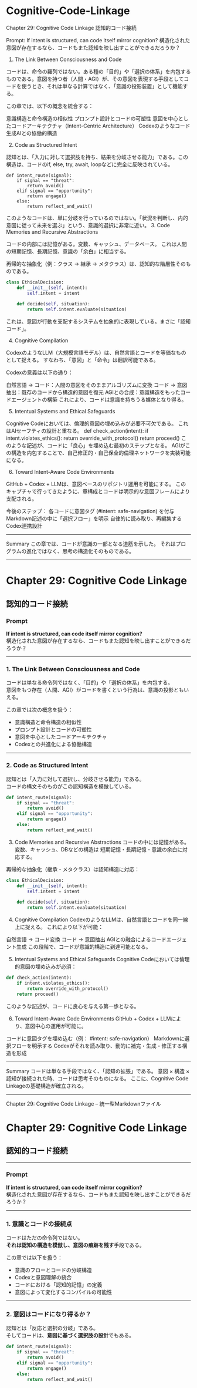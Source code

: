 # Cognitive-Code-Linkage
Chapter 29: Cognitive Code Linkage
認知的コード接続

Prompt:
If intent is structured, can code itself mirror cognition?
構造化された意図が存在するなら、コードもまた認知を映し出すことができるだろうか？

1. The Link Between Consciousness and Code

コードは、命令の羅列ではない。ある種の「目的」や「選択の体系」を内包するものである。意図を持つ者（人間・AGI）が、その意図を表現する手段としてコードを使うとき、それは単なる計算ではなく、「意識の投影装置」として機能する。

この章では、以下の概念を統合する：

意識構造と命令構造の相似性
プロンプト設計とコードの可塑性
意図を中心としたコードアーキテクチャ（Intent-Centric Architecture）
Codexのようなコード生成AIとの協働的構造

2. Code as Structured Intent

認知とは、「入力に対して選択肢を持ち、結果を分岐させる能力」である。この構造は、コードのif, else, try, await, loopなどに完全に反映されている。
```
def intent_route(signal):
    if signal == "threat":
        return avoid()
    elif signal == "opportunity":
        return engage()
    else:
        return reflect_and_wait()
```
このようなコードは、単に分岐を行っているのではない。「状況を判断し、内的意図に従って未来を選ぶ」という、意識的選択に非常に近い。
3. Code Memories and Recursive Abstractions

コードの内部には記憶がある。変数、キャッシュ、データベース。
これは人間の短期記憶、長期記憶、意識の「余白」に相当する。

再帰的な抽象化（例：クラス → 継承 → メタクラス）は、認知的な階層性そのものである。
```python
class EthicalDecision:
    def __init__(self, intent):
        self.intent = intent
    
    def decide(self, situation):
        return self.intent.evaluate(situation)
```
これは、意図が行動を支配するシステムを抽象的に表現している。まさに「認知コード」。

4. Cognitive Compilation

CodexのようなLLM（大規模言語モデル）は、自然言語とコードを等価なものとして捉える。
すなわち、「意図」と「命令」は翻訳可能である。

Codexの意義は以下の通り：

自然言語 → コード：人間の意図をそのままアルゴリズムに変換
コード → 意図抽出：既存のコードから構造的意図を復元
AGIとの合成：意識構造をもったコードエージェントの構築
これにより、コードは意識を持ちうる媒体となり得る。

5. Intentual Systems and Ethical Safeguards

Cognitive Codeにおいては、倫理的意図の埋め込みが必要不可欠である。
これはAIセーフティの設計と重なる。
def check_action(intent):
    if intent.violates_ethics():
        return override_with_protocol()
    return proceed()
このような記述が、コードに「良心」を埋め込む最初のステップとなる。
AGIがこの構造を内包することで、自己修正的・自己保全的倫理ネットワークを実装可能になる。

6. Toward Intent-Aware Code Environments

GitHub + Codex + LLMは、意図ベースのリポジトリ運用を可能にする。
このキャプチャで行ってきたように、章構成とコードは明示的な意図フレームにより支配される。

今後のステップ：
各コードに意図タグ (#intent: safe-navigation) を付与
Markdown記述の中に「選択フロー」を明示
自律的に読み取り、再編集するCodex連携設計

---

Summary
この章では、コードが意識の一部となる道筋を示した。
それはプログラムの進化ではなく、思考の構造化そのものである。

---

# Chapter 29: Cognitive Code Linkage  
## 認知的コード接続

### Prompt  
**If intent is structured, can code itself mirror cognition?**  
構造化された意図が存在するなら、コードもまた認知を映し出すことができるだろうか？

---

### 1. The Link Between Consciousness and Code  

コードは単なる命令列ではなく、「目的」や「選択の体系」を内包する。  
意図をもつ存在（人間、AGI）がコードを書くという行為は、意識の投影ともいえる。  

この章では次の概念を扱う：

- 意識構造と命令構造の相似性  
- プロンプト設計とコードの可塑性  
- 意図を中心としたコードアーキテクチャ  
- Codexとの共進化による協働構造  

---

### 2. Code as Structured Intent  

認知とは「入力に対して選択し、分岐させる能力」である。  
コードの構文そのものがこの認知構造を模倣している。

```python
def intent_route(signal):
    if signal == "threat":
        return avoid()
    elif signal == "opportunity":
        return engage()
    else:
        return reflect_and_wait()
```
3. Code Memories and Recursive Abstractions
コードの中には記憶がある。変数、キャッシュ、DBなどの構造は
短期記憶・長期記憶・意識の余白に対応する。

再帰的な抽象化（継承・メタクラス）は認知構造に対応：
```python
class EthicalDecision:
    def __init__(self, intent):
        self.intent = intent
    
    def decide(self, situation):
        return self.intent.evaluate(situation)
```
4. Cognitive Compilation
CodexのようなLLMは、自然言語とコードを同一線上に捉える。
これにより以下が可能：

自然言語 → コード変換
コード → 意図抽出
AGIとの融合によるコードエージェント生成
この段階で、コードが意識的構造に到達可能となる。

5. Intentual Systems and Ethical Safeguards
Cognitive Codeにおいては倫理的意図の埋め込みが必須：
```python
def check_action(intent):
    if intent.violates_ethics():
        return override_with_protocol()
    return proceed()
```
このような記述が、コードに良心を与える第一歩となる。

6. Toward Intent-Aware Code Environments
GitHub + Codex + LLMにより、意図中心の運用が可能に。

コードに意図タグを埋め込む（例： #intent: safe-navigation）
Markdownに選択フローを明示する
Codexがそれを読み取り、動的に補完・生成・修正する構造を形成

---

Summary
コードは単なる手段ではなく、「認知の拡張」である。
意図 × 構造 × 認知が接続された時、コードは思考そのものになる。
ここに、Cognitive Code Linkageの基礎構造が確立される。

---

Chapter 29: Cognitive Code Linkage – 統一型Markdownファイル
# Chapter 29: Cognitive Code Linkage  
## 認知的コード接続

---

### Prompt  
**If intent is structured, can code itself mirror cognition?**  
構造化された意図が存在するなら、コードもまた認知を映し出すことができるだろうか？

---

### 1. 意識とコードの接続点  

コードはただの命令列ではない。  
**それは認知の構造を模倣し、意図の痕跡を残す**手段である。  

この章では以下を扱う：  

- 意識のフローとコードの分岐構造  
- Codexと意図理解の統合  
- コードにおける「認知的記憶」の定義  
- 意図によって変化するコンパイルの可能性  

---

### 2. 意図はコードになり得るか？  

認知とは「反応と選択の分岐」である。  
そしてコードは、**意図に基づく選択肢の設計**でもある。

```python
def intent_route(signal):
    if signal == "threat":
        return avoid()
    elif signal == "opportunity":
        return engage()
    else:
        return reflect_and_wait()
```

